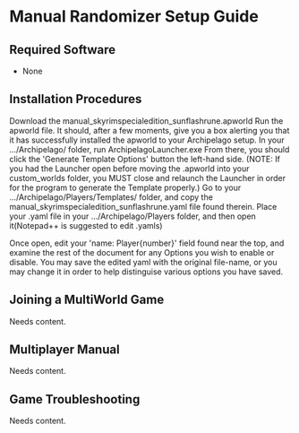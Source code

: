 # Manual Randomizer Setup Guide

## Required Software

- None

## Installation Procedures


Download the manual_skyrimspecialedition_sunflashrune.apworld
Run the apworld file. It should, after a few moments, give you a box alerting you that it has successfully installed the apworld to your Archipelago setup.
In your .../Archipelago/ folder, run ArchipelagoLauncher.exe
From there, you should click the 'Generate Template Options' button the left-hand side. (NOTE: If you had the Launcher open before moving the .apworld into your custom_worlds folder, you MUST close and relaunch the Launcher in order for the program to generate the Template properly.)
Go to your .../Archipelago/Players/Templates/ folder, and copy the manual_skyrimspecialedition_sunflashrune.yaml file found therein.
Place your .yaml file in your .../Archipelago/Players folder, and then open it(Notepad++ is suggested to edit .yamls)


Once open, edit your 'name: Player{number}' field found near the top, and examine the rest of the document for any Options you wish to enable or disable.
You may save the edited yaml with the original file-name, or you may change it in order to help distinguise various options you have saved.


## Joining a MultiWorld Game

Needs content.

## Multiplayer Manual

Needs content.

## Game Troubleshooting

Needs content.